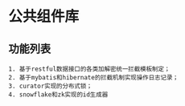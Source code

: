# 公共组件库

## 功能列表

    1. 基于restful数据接口的各类加解密统一拦截模板制定；
    2. 基于mybatis和hibernate的拦截机制实现操作日志记录；
    3. curator实现的分布式锁；
    4. snowflake和zk实现的id生成器
